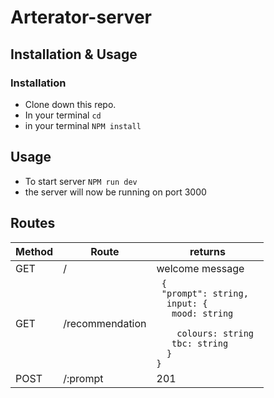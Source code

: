 # Arterator-server

## Installation & Usage

### Installation

- Clone down this repo.
- In your terminal `cd `
- in your terminal `NPM install`

## Usage

- To start server `NPM run dev`
- the server will now be running on port 3000

## Routes

| Method | Route           | returns                                                                                                                                                                                              |
| ------ | --------------- | ---------------------------------------------------------------------------------------------------------------------------------------------------------------------------------------------------- |
| GET    | /               | welcome message                                                                                                                                                                                      |
| GET    | /recommendation | <code> {<br>&nbsp;"prompt": string, <br>&nbsp;&nbsp;input: {<br>&nbsp;&nbsp;&nbsp;mood: string <br> &nbsp;&nbsp;&nbsp;colours: string <br>&nbsp;&nbsp;&nbsp;tbc: string <br>&nbsp;&nbsp;}<br>}<code> |
| POST   | /:prompt        | 201                                                                                                                                                                                                  |
